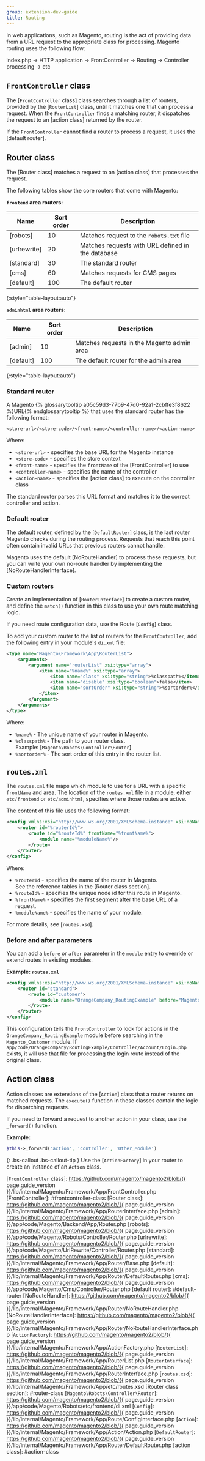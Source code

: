 ```yaml
---
group: extension-dev-guide
title: Routing
---
```


In web applications, such as Magento, routing is the act of providing data from a URL request to the appropriate class for processing.
Magento routing uses the following flow:

index.php -> HTTP application -> FrontController -> Routing -> Controller processing -> etc

## `FrontController` class

The [`FrontController` class] class searches through a list of routers, provided by the [`RouterList`] class, until it matches one that can process a request.
When the `FrontController` finds a matching router, it dispatches the request to an [action class] returned by the router.

If the `FrontController` cannot find a router to process a request, it uses the [default router].

## Router class

The [Router class] matches a request to an [action class] that processes the request.

The following tables show the core routers that come with Magento:

**`frontend` area routers:**

| Name         | Sort order | Description                                       |
| ------------ | ---------- | ------------------------------------------------- |
| [robots]     | 10         | Matches request to the `robots.txt` file          |
| [urlrewrite] | 20         | Matches requests with URL defined in the database |
| [standard]   | 30         | The standard router                               |
| [cms]        | 60         | Matches requests for CMS pages                    |
| [default]    | 100        | The default router                                |
{:style="table-layout:auto"}

**`adminhtml` area routers:**

| Name      | Sort order | Description                                |
| --------- | ---------- | ------------------------------------------ |
| [admin]   | 10         | Matches requests in the Magento admin area |
| [default] | 100        | The default router for the admin area      |
{:style="table-layout:auto"}

### Standard router

A Magento {% glossarytooltip a05c59d3-77b9-47d0-92a1-2cbffe3f8622 %}URL{% endglossarytooltip %} that uses the standard router has the following format: 

```
<store-url>/<store-code>/<front-name>/<controller-name>/<action-name>
```

Where:

* `<store-url>` - specifies the base URL for the Magento instance
* `<store-code>` - specifies the store context
* `<front-name>` - specifies the `frontName` of the [FrontController] to use
* `<controller-name>` - specifies the name of the controller 
* `<action-name>` - specifies the [action class] to execute on the controller class

The standard router parses this URL format and matches it to the correct controller and action.

### Default router

The default router, defined by the [`DefaultRouter`] class, is the last router Magento checks during the routing process.
Requests that reach this point often contain invalid URLs that previous routers cannot handle.

Magento uses the default [NoRouteHandler] to process these requests, but
you can write your own no-route handler by implementing the [NoRouteHandlerInterface].

### Custom routers

Create an implementation of [`RouterInterface`] to create a custom router, and
define the `match()` function in this class to use your own route matching logic.

If you need route configuration data, use the Route [`Config`] class.


To add your custom router to the list of routers for the `FrontController`, add the following entry in your module's `di.xml` file:

``` xml
<type name="Magento\Framework\App\RouterList">
    <arguments>
        <argument name="routerList" xsi:type="array">
            <item name="%name%" xsi:type="array">
                <item name="class" xsi:type="string">%classpath%</item>
                <item name="disable" xsi:type="boolean">false</item>
                <item name="sortOrder" xsi:type="string">%sortorder%</item>
            </item>
        </argument>
    </arguments>
</type>
```

Where:

* `%name%` - The unique name of your router in Magento.
* `%classpath%` - The path to your router class.    
    Example: [`Magento\Robots\Controller\Router`]
* `%sortorder%` - The sort order of this entry in the router list. 


## `routes.xml`

The `routes.xml` file maps which module to use for a URL with a specific `frontName` and area.
The location of the `routes.xml` file in a module, either `etc/frontend` or `etc/adminhtml`, specifies where those routes are active.

The content of this file uses the following format:

``` xml
<config xmlns:xsi="http://www.w3.org/2001/XMLSchema-instance" xsi:noNamespaceSchemaLocation="urn:magento:framework:App/etc/routes.xsd">
    <router id="%routerId%">
        <route id="%routeId%" frontName="%frontName%">
            <module name="%moduleName%"/>
        </route>
    </router>
</config>
```

Where:

* `%routerId` - specifies the name of the router in Magento.    
    See the reference tables in the [Router class section].
* `%routeId%` - specifies the unique node id for this route in Magento.
* `%frontName%` - specifies the first segment after the base URL of a request.
* `%moduleName%` - specifies the name of your module.

For more details, see [`routes.xsd`].

### Before and after parameters

You can add a `before` or `after` parameter in the `module` entry to override or extend routes in existing modules.

**Example: `routes.xml`**

``` xml
<config xmlns:xsi="http://www.w3.org/2001/XMLSchema-instance" xsi:noNamespaceSchemaLocation="urn:magento:framework:App/etc/routes.xsd">
    <router id="standard">
        <route id="customer">
            <module name="OrangeCompany_RoutingExample" before="Magento_Customer" />
        </route>
    </router>
</config>
```

This configuration tells the `FrontController` to look for actions in the `OrangeCompany_RoutingExample` module before searching in the `Magento_Customer` module.
If `app/code/OrangeCompany/RoutingExample/Controller/Account/Login.php` exists, it will use that file for processing the login route instead of the original class.

## Action class

Action classes are extensions of the [`Action`] class that a router returns on matched requests. 
The `execute()` function in these classes contain the logic for dispatching requests.

If you need to forward a request to another action in your class, use the `_forward()` function.

**Example:**

``` php
$this->_forward('action', 'controller', 'Other_Module')
```

{: .bs-callout .bs-callout-tip }
Use the [`ActionFactory`] in your router to create an instance of an `Action` class.

[`FrontController` class]: https://github.com/magento/magento2/blob/{{ page.guide_version }}/lib/internal/Magento/Framework/App/FrontController.php
[FrontController]: #frontcontroller-class
[Router class]: https://github.com/magento/magento2/blob/{{ page.guide_version }}/lib/internal/Magento/Framework/App/RouterInterface.php
[admin]: https://github.com/magento/magento2/blob/{{ page.guide_version }}/app/code/Magento/Backend/App/Router.php
[robots]: https://github.com/magento/magento2/blob/{{ page.guide_version }}/app/code/Magento/Robots/Controller/Router.php
[urlrewrite]: https://github.com/magento/magento2/blob/{{ page.guide_version }}/app/code/Magento/UrlRewrite/Controller/Router.php
[standard]: https://github.com/magento/magento2/blob/{{ page.guide_version }}/lib/internal/Magento/Framework/App/Router/Base.php
[default]: https://github.com/magento/magento2/blob/{{ page.guide_version }}/lib/internal/Magento/Framework/App/Router/DefaultRouter.php
[cms]: https://github.com/magento/magento2/blob/{{ page.guide_version }}/app/code/Magento/Cms/Controller/Router.php
[default router]: #default-router
[NoRouteHandler]: https://github.com/magento/magento2/blob/{{ page.guide_version }}/lib/internal/Magento/Framework/App/Router/NoRouteHandler.php
[NoRouteHandlerInterface]: https://github.com/magento/magento2/blob/{{ page.guide_version }}/lib/internal/Magento/Framework/App/Router/NoRouteHandlerInterface.php
[`ActionFactory`]: https://github.com/magento/magento2/blob/{{ page.guide_version }}/lib/internal/Magento/Framework/App/ActionFactory.php
[`RouterList`]: https://github.com/magento/magento2/blob/{{ page.guide_version }}/lib/internal/Magento/Framework/App/RouterList.php
[`RouterInterface`]: https://github.com/magento/magento2/blob/{{ page.guide_version }}/lib/internal/Magento/Framework/App/RouterInterface.php
[`routes.xsd`]: https://github.com/magento/magento2/blob/{{ page.guide_version }}/lib/internal/Magento/Framework/App/etc/routes.xsd
[Router class section]: #router-class
[`Magento\Robots\Controller\Router`]: https://github.com/magento/magento2/blob/{{ page.guide_version }}/app/code/Magento/Robots/etc/frontend/di.xml
[`Config`]: https://github.com/magento/magento2/blob/{{ page.guide_version }}/lib/internal/Magento/Framework/App/Route/ConfigInterface.php
[`Action`]: https://github.com/magento/magento2/blob/{{ page.guide_version }}/lib/internal/Magento/Framework/App/Action/Action.php
[`DefaultRouter`]: https://github.com/magento/magento2/blob/{{ page.guide_version }}/lib/internal/Magento/Framework/App/Router/DefaultRouter.php
[action class]: #action-class